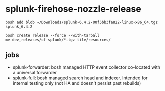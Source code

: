 # splunk-firehose-nozzle-release

```
bosh add blob ~/Downloads/splunk-6.4.2-00f5bb3fa822-linux-x86_64.tgz splunk_6.4.2
```

```
bosh create release --force --with-tarball
mv dev_releases/cf-splunk/*.tgz tile/resources/
```

## jobs

* splunk-forwarder: bosh managed HTTP event collector co-located with a universal forwarder
* splunk-full: bosh managed search head and indexer. Intended for internal testing only (not 
HA and doesn't persist past rebuilds)
